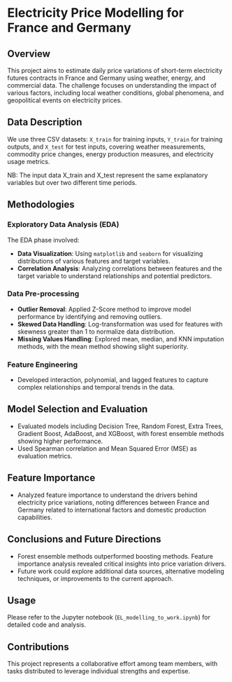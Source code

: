 # Electricity Price Modelling for France and Germany

## Overview
This project aims to estimate daily price variations of short-term electricity futures contracts in France and Germany using weather, energy, and commercial data. The challenge focuses on understanding the impact of various factors, including local weather conditions, global phenomena, and geopolitical events on electricity prices.

## Data Description
We use three CSV datasets: `X_train` for training inputs, `Y_train` for training outputs, and `X_test` for test inputs, covering weather measurements, commodity price changes, energy production measures, and electricity usage metrics.

NB: The input data X_train and X_test represent the same explanatory variables but over two different time periods.
## Methodologies

### Exploratory Data Analysis (EDA)
The EDA phase involved:
- **Data Visualization**: Using `matplotlib` and `seaborn` for visualizing distributions of various features and target variables.
- **Correlation Analysis**: Analyzing correlations between features and the target variable to understand relationships and potential predictors.

### Data Pre-processing
- **Outlier Removal**: Applied Z-Score method to improve model performance by identifying and removing outliers.
- **Skewed Data Handling**: Log-transformation was used for features with skewness greater than 1 to normalize data distribution.
- **Missing Values Handling**: Explored mean, median, and KNN imputation methods, with the mean method showing slight superiority.

### Feature Engineering
- Developed interaction, polynomial, and lagged features to capture complex relationships and temporal trends in the data.

## Model Selection and Evaluation
- Evaluated models including Decision Tree, Random Forest, Extra Trees, Gradient Boost, AdaBoost, and XGBoost, with forest ensemble methods showing higher performance.
- Used Spearman correlation and Mean Squared Error (MSE) as evaluation metrics.

## Feature Importance
- Analyzed feature importance to understand the drivers behind electricity price variations, noting differences between France and Germany related to international factors and domestic production capabilities.

## Conclusions and Future Directions
- Forest ensemble methods outperformed boosting methods. Feature importance analysis revealed critical insights into price variation drivers.
- Future work could explore additional data sources, alternative modeling techniques, or improvements to the current approach.

## Usage
Please refer to the Jupyter notebook (`EL_modelling_to_work.ipynb`) for detailed code and analysis.

## Contributions
This project represents a collaborative effort among team members, with tasks distributed to leverage individual strengths and expertise.
